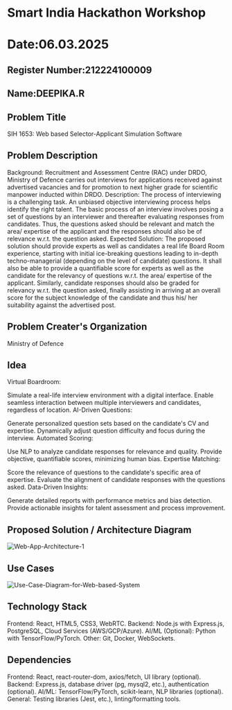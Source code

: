 # Smart India Hackathon Workshop
# Date:06.03.2025
## Register Number:212224100009
## Name:DEEPIKA.R
## Problem Title
SIH 1653: Web based Selector-Applicant Simulation Software
## Problem Description
Background: Recruitment and Assessment Centre (RAC) under DRDO, Ministry of Defence carries out interviews for applications received against advertised vacancies and for promotion to next higher grade for scientific manpower inducted within DRDO. Description: The process of interviewing is a challenging task. An unbiased objective interviewing process helps identify the right talent. The basic process of an interview involves posing a set of questions by an interviewer and thereafter evaluating responses from candidates. Thus, the questions asked should be relevant and match the area/ expertise of the applicant and the responses should also be of relevance w.r.t. the question asked. Expected Solution: The proposed solution should provide experts as well as candidates a real life Board Room experience, starting with initial ice-breaking questions leading to in-depth techno-managerial (depending on the level of candidate) questions. It shall also be able to provide a quantifiable score for experts as well as the candidate for the relevancy of questions w.r.t. the area/ expertise of the applicant. Similarly, candidate responses should also be graded for relevancy w.r.t. the question asked, finally assisting in arriving at an overall score for the subject knowledge of the candidate and thus his/ her suitability against the advertised post.

## Problem Creater's Organization
Ministry of Defence

## Idea
Virtual Boardroom:

Simulate a real-life interview environment with a digital interface.
Enable seamless interaction between multiple interviewers and candidates, regardless of location.
AI-Driven Questions:

Generate personalized question sets based on the candidate's CV and expertise.
Dynamically adjust question difficulty and focus during the interview.
Automated Scoring:

Use NLP to analyze candidate responses for relevance and quality.
Provide objective, quantifiable scores, minimizing human bias.
Expertise Matching:

Score the relevance of questions to the candidate's specific area of expertise.
Evaluate the alignment of candidate responses with the questions asked.
Data-Driven Insights:

Generate detailed reports with performance metrics and bias detection.
Provide actionable insights for talent assessment and process improvement.






## Proposed Solution / Architecture Diagram
![Web-App-Architecture-1](https://github.com/user-attachments/assets/e457dfed-896f-497e-ae9b-2bbe738bdf4a)


## Use Cases
![Use-Case-Diagram-for-Web-based-System](https://github.com/user-attachments/assets/0790368d-74bf-44eb-9d86-8c901dfa81c3)


## Technology Stack
Frontend: React, HTML5, CSS3, WebRTC.
Backend: Node.js with Express.js, PostgreSQL, Cloud Services (AWS/GCP/Azure).
AI/ML (Optional): Python with TensorFlow/PyTorch.
Other: Git, Docker, WebSockets.

## Dependencies
Frontend: React, react-router-dom, axios/fetch, UI library (optional).
Backend: Express.js, database driver (pg, mysql2, etc.), authentication (optional).
AI/ML: TensorFlow/PyTorch, scikit-learn, NLP libraries (optional).
General: Testing libraries (Jest, etc.), linting/formatting tools.
